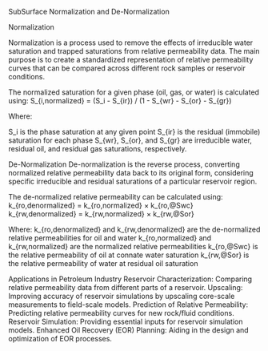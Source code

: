 SubSurface Normalization and De-Normalization

Normalization

Normalization is a process used to remove the effects of irreducible water saturation and trapped saturations from relative permeability data. The main purpose is to create a standardized representation of relative permeability curves that can be compared across different rock samples or reservoir conditions.

The normalized saturation for a given phase (oil, gas, or water) is calculated using:
S_{i,normalized} = (S_i - S_{ir}) / (1 - S_{wr} - S_{or} - S_{gr})

Where:

S_i is the phase saturation at any given point
S_{ir} is the residual (immobile) saturation for each phase
S_{wr}, S_{or}, and S_{gr} are irreducible water, residual oil, and residual gas saturations, respectively.

De-Normalization
De-normalization is the reverse process, converting normalized relative permeability data back to its original form, considering specific irreducible and residual saturations of a particular reservoir region.

The de-normalized relative permeability can be calculated using:
k_{ro,denormalized} = k_{ro,normalized} × k_{ro,@Swc}
k_{rw,denormalized} = k_{rw,normalized} × k_{rw,@Sor}

Where:
k_{ro,denormalized} and k_{rw,denormalized} are the de-normalized relative permeabilities for oil and water
k_{ro,normalized} and k_{rw,normalized} are the normalized relative permeabilities
k_{ro,@Swc} is the relative permeability of oil at connate water saturation
k_{rw,@Sor} is the relative permeability of water at residual oil saturation

Applications in Petroleum Industry
Reservoir Characterization: Comparing relative permeability data from different parts of a reservoir.
Upscaling: Improving accuracy of reservoir simulations by upscaling core-scale measurements to field-scale models.
Prediction of Relative Permeability: Predicting relative permeability curves for new rock/fluid conditions.
Reservoir Simulation: Providing essential inputs for reservoir simulation models.
Enhanced Oil Recovery (EOR) Planning: Aiding in the design and optimization of EOR processes.
